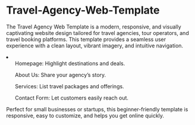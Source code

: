 # Travel-Agency-Web-Template
The Travel Agency Web Template is a modern, responsive, and visually captivating website design tailored for travel agencies, tour operators, and travel booking platforms. This template provides a seamless user experience with a clean layout, vibrant imagery, and intuitive navigation.
<li>
  <ul>Homepage: Highlight destinations and deals.</ul>
  <ul>About Us: Share your agency’s story.</ul>
  <ul>Services: List travel packages and offerings.</ul>
  <ul>Contact Form: Let customers easily reach out.</ul>
</li>


Perfect for small businesses or startups, this beginner-friendly template is responsive, easy to customize, and helps you get online quickly.
